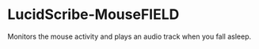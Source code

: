 LucidScribe-MouseFIELD
======================

Monitors the mouse activity and plays an audio track when you fall asleep.